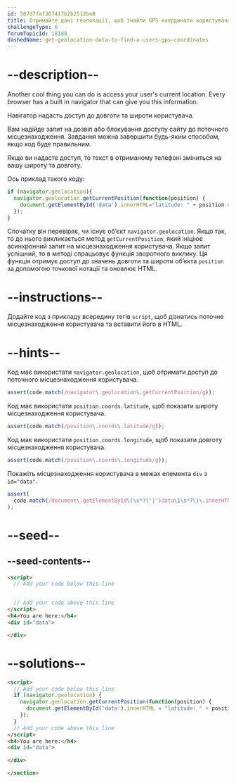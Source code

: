 ```yaml
---
id: 587d7faf367417b2b2512be8
title: Отримайте дані геолокації, щоб знайти GPS координати користувача
challengeType: 6
forumTopicId: 18188
dashedName: get-geolocation-data-to-find-a-users-gps-coordinates
---
```


# --description--

Another cool thing you can do is access your user's current location. Every browser has a built in navigator that can give you this information.

Навігатор надасть доступ до довготи та широти користувача.

Вам надійде запит на дозвіл або блокування доступу сайту до поточного місцезнаходження. Завдання можна завершити будь-яким способом, якщо код буде правильним.

Якщо ви надасте доступ, то текст в отриманому телефоні зміниться на вашу широту та довготу.

Ось приклад такого коду:

```js
if (navigator.geolocation){
  navigator.geolocation.getCurrentPosition(function(position) {
    document.getElementById('data').innerHTML="latitude: " + position.coords.latitude + "<br>longitude: " + position.coords.longitude;
  });
}
```

Спочатку він перевіряє, чи існує об’єкт `navigator.geolocation`. Якщо так, то до нього викликається метод `getCurrentPosition`, який ініціює асинхронний запит на місцезнаходження користувача. Якщо запит успішний, то в методі спрацьовує функція зворотного виклику. Ця функція отримує доступ до значень довготи та широти об’єкта `position` за допомогою точкової нотації та оновлює HTML.

# --instructions--

Додайте код з прикладу всередину тегів `script`, щоб дізнатись поточне місцезнаходження користувача та вставити його в HTML.

# --hints--

Код має використати `navigator.geolocation`, щоб отримати доступ до поточного місцезнаходження користувача.

```js
assert(code.match(/navigator\.geolocation\.getCurrentPosition/g));
```

Код має використати `position.coords.latitude`, щоб показати широту місцезнаходження користувача.

```js
assert(code.match(/position\.coords\.latitude/g));
```

Код має використати `position.coords.longitude`, щоб показати довготу місцезнаходження користувача.

```js
assert(code.match(/position\.coords\.longitude/g));
```

Покажіть місцезнаходження користувача в межах елемента `div` з `id="data"`.

```js
assert(
  code.match(/document\.getElementById\(\s*?('|")data\1\s*?\)\.innerHTML/g)
);
```

# --seed--

## --seed-contents--

```html
<script>
  // Add your code below this line


  // Add your code above this line
</script>
<h4>You are here:</h4>
<div id="data">

</div>
```

# --solutions--

```html
<script>
  // Add your code below this line
  if (navigator.geolocation) {
    navigator.geolocation.getCurrentPosition(function(position) {
      document.getElementById('data').innerHTML = "latitude: " + position.coords.latitude + "<br>longitude: " + position.coords.longitude;
    });
  }
  // Add your code above this line
</script>
<h4>You are here:</h4>
<div id="data">

</div>

</section>
```
